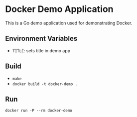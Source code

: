 # Docker Demo Application
This is a Go demo application used for demonstrating Docker.

## Environment Variables

* `TITLE`: sets title in demo app

## Build

- `make`
- `docker build -t docker-demo .`

## Run

`docker run -P --rm docker-demo`
